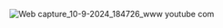 ![Web capture_10-9-2024_184726_www youtube com](https://github.com/user-attachments/assets/79b972cc-7bef-4d86-bbe8-436a93c659e5)

